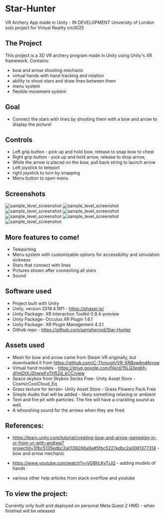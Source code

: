 # Star-Hunter
VR Archery App made in Unity - IN DEVELOPMENT
University of London solo project for Virtual Reality cm3025

## The Project

This project is a 3D VR archery program made in Unity using Unity's XR framework. Contains:
- bow and arrow shooting mechanic
- virtual hands with hand tracking and rotation
- ability to shoot stars and draw lines between them
- menu system
- flexible movement system

## Goal

- Connect the stars with lines by shooting them with a bow and arrow to display the picture!

## Controls

- Left grip button - pick up and hold bow, release to snap bow to chest
- Right grip button - pick up and hold arrow, release to drop arrow, 
- While the arrow is placed on the bow, pull back string to launch arrow
- Left joystick to teleport
- right joystick to turn by snapping
- Menu button to open menu

## Screenshots

![sample_level_screenshot](assets/Screenshots/1%20-%20Holding%20Bow.jpg)
![sample_level_screenshot](assets/Screenshots/2%20-%20Holding%20Arrow.jpg)
![sample_level_screenshot](assets/Screenshots/3%20-%20Arrow%20Attached.jpg)
![sample_level_screenshot](assets/Screenshots/4%20-%20Arrow%20Release.jpg)
![sample_level_screenshot](assets/Screenshots/5%20-%20First%20Star%20Shot.jpg)
![sample_level_screenshot](assets/Screenshots/6%20-%20Second%20Star%20Shot.jpg)
![sample_level_screenshot](assets/Screenshots/7%20-%20All%20Stars%20Shot.PNG)

## More features to come!

- Teleporting
- Menu system with customizable options for accessibility and simulation sickness
- Stars that connect with lines
- Pictures shown after connecting all stars 
- Sound

## Software used

- Project built with Unity
- Unity, version 2019.4.16f1 - https://phaser.io/
- Unity Package- XR Interaction Toolkit 0.9.4-preview
- Unity Package- Occulus XR Plugin 1.6.1
- Unity Package- XR Plugin Management 4.3.1
- Github repo - https://github.com/samsherrod/Star-Hunter

## Assets used
- Mesh for bow and arrow came from Steam VR originally, but downloaded it from https://github.com/C-Through/VR-XRBowAndArrow
- Virtual hand models - https://drive.google.com/file/d/15LQ3egbh-dlVeDtXJShwwFxTH52d_kCC/view
- Space skybox from Skybox Series Free- Unity Asset Store - CosmicCoolCloud_Eq
- Grass texture for terrain- Unity Asset Store - Grass Flowers Pack Free
- Simple Audio that will be added - likely something relaxing or ambient
- Tent and fire pit with particles. The fire will have a crackling sound as well.
- A whooshing sound for the arrows when they are fired

## References:

- https://learn.unity.com/tutorial/creating-bow-and-arrow-gameplay-in-vr-from-vr-with-andrew?projectId=5fbc5135edbc2a0139266a9a#5fbc5227edbc2a0061377314 - bow and arrow mechanic
- https://www.youtube.com/watch?v=VG8hLKyTiJQ - adding models of hands

- various other help articles from stack overflow and youtube

## To view the project:

Currently only built and deployed on personal Meta Quest 2 HMD - when finished will be released